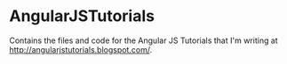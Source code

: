 AngularJSTutorials
==================

Contains the files and code for the Angular JS Tutorials that I'm writing at http://angularjstutorials.blogspot.com/.  
